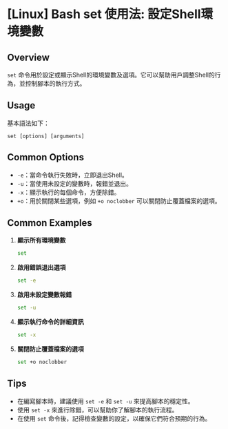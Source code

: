# [Linux] Bash set 使用法: 設定Shell環境變數

## Overview
`set` 命令用於設定或顯示Shell的環境變數及選項。它可以幫助用戶調整Shell的行為，並控制腳本的執行方式。

## Usage
基本語法如下：
```
set [options] [arguments]
```

## Common Options
- `-e`：當命令執行失敗時，立即退出Shell。
- `-u`：當使用未設定的變數時，報錯並退出。
- `-x`：顯示執行的每個命令，方便除錯。
- `+o`：用於關閉某些選項，例如 `+o noclobber` 可以關閉防止覆蓋檔案的選項。

## Common Examples
1. **顯示所有環境變數**
   ```bash
   set
   ```

2. **啟用錯誤退出選項**
   ```bash
   set -e
   ```

3. **啟用未設定變數報錯**
   ```bash
   set -u
   ```

4. **顯示執行命令的詳細資訊**
   ```bash
   set -x
   ```

5. **關閉防止覆蓋檔案的選項**
   ```bash
   set +o noclobber
   ```

## Tips
- 在編寫腳本時，建議使用 `set -e` 和 `set -u` 來提高腳本的穩定性。
- 使用 `set -x` 來進行除錯，可以幫助你了解腳本的執行流程。
- 在使用 `set` 命令後，記得檢查變數的設定，以確保它們符合預期的行為。